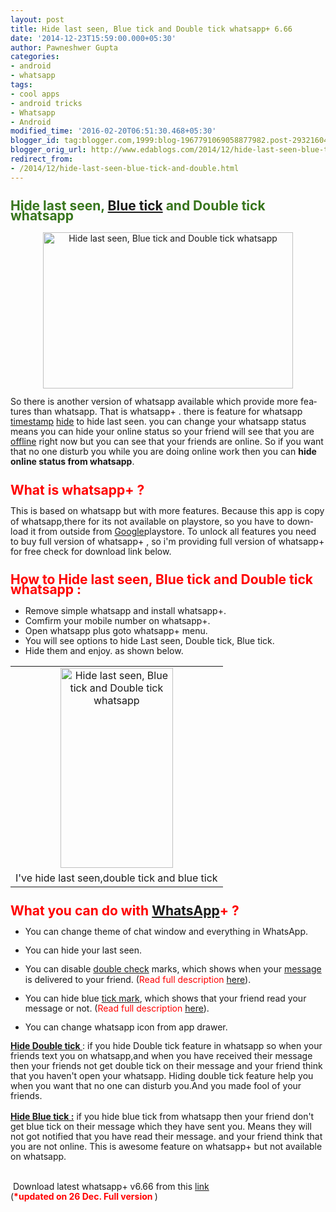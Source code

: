 ```yaml
---
layout: post
title: Hide last seen, Blue tick and Double tick whatsapp+ 6.66
date: '2014-12-23T15:59:00.000+05:30'
author: Pawneshwer Gupta
categories:
- android
- whatsapp
tags:
- cool apps
- android tricks
- Whatsapp
- Android
modified_time: '2016-02-20T06:51:30.468+05:30'
blogger_id: tag:blogger.com,1999:blog-1967791069058877982.post-2932160428079173652
blogger_orig_url: http://www.edablogs.com/2014/12/hide-last-seen-blue-tick-and-double.html
redirect_from:
- /2014/12/hide-last-seen-blue-tick-and-double.html
---
```


<div dir="ltr" style="text-align: left;"><div style="line-height: 115%; margin-bottom: 0.35cm;"><h2 style="text-align: left;"><span style="color: #38761d;"><span lang="en-US">Hide last seen, <a href="http://en.wikipedia.org/wiki/Bluetick_Coonhound" rel="wikipedia" target="_blank" title="Bluetick Coonhound">Blue tick</a> and Double tick whatsapp</span></span></h2><div style="clear: both; text-align: center;"><a href="http://www.trickspapa.com/wp-content/uploads/2014/12/Whatsapp-2BBlue-2BTick-2BNew-2BFeature.png" style="margin-left: 1em; margin-right: 1em;"><img alt="Hide last seen, Blue tick and Double tick whatsapp" border="0" src="http://www.trickspapa.com/wp-content/uploads/2014/12/Whatsapp-2BBlue-2BTick-2BNew-2BFeature.png" height="250" title="Hide last seen, Blue tick and Double tick whatsapp" width="400" /></a></div></div><div style="line-height: 115%; margin-bottom: 0.35cm;"><span lang="en-US">So there is another version of whatsapp available which provide more features than whatsapp. That is whatsapp+ . there is feature for whatsapp <a href="http://en.wikipedia.org/wiki/Timestamp" rel="wikipedia" target="_blank" title="Timestamp">timestamp</a> <a href="http://www.hide-city.com/" rel="homepage" target="_blank" title="Hide (musician)">hide</a> to hide last seen. you can change your whatsapp status means you can hide your online status so your friend will see that you are <a href="http://en.wikipedia.org/wiki/Online_and_offline" rel="wikipedia" target="_blank" title="Online and offline">offline</a> right now but you can see that your friends are online. So if you want that no one disturb you while you are doing online work then you can <b>hide online status from whatsapp</b>.</span></div><div style="line-height: 115%; margin-bottom: 0.35cm;"><h2 style="text-align: left;"><span style="color: red;"><span lang="en-US">What is whatsapp+ ?</span></span></h2></div><div style="line-height: 115%; margin-bottom: 0.35cm;"><span lang="en-US">This is based on wh</span><span lang="en-US">a</span><span lang="en-US">t</span><span lang="en-US">s</span><span lang="en-US">app but with more features. Because this app is copy of whatsapp,there for its not available on playstore, so you have to download it from outside from </span><span lang="en-US"><a href="http://www.google.com/" rel="homepage" target="_blank" title="Google">Google</a></span><span lang="en-US">playstore. To unlock all features you need to buy full version of whatsapp+ , so i'm providing full version of whatsapp+ for free check for download link below.</span><br /><h2 style="text-align: left;"><span style="color: red;"><span lang="en-US">How to Hide last seen, Blue tick and Double tick whatsapp :</span></span></h2><ul style="text-align: left;"><li><span lang="en-US">Remove simple whatsapp and install whatsapp+.</span></li><li><span lang="en-US">Comfirm your mobile number on whatsapp+.</span></li><li><span lang="en-US">Open whatsapp plus goto whatsapp+ menu.</span></li><li><span lang="en-US">You will see options to hide Last seen, Double tick, Blue tick.</span></li><li><span lang="en-US">Hide them and enjoy. as shown below.</span><span lang="en-US">&nbsp;</span></li></ul><span lang="en-US"></span></div><div style="line-height: 115%; margin-bottom: 0.35cm;"><span lang="en-US"><table align="center" cellpadding="0" cellspacing="0" style="margin-left: auto; margin-right: auto; text-align: center;"><tbody><tr><td style="text-align: center;"><a href="http://www.trickspapa.com/wp-content/uploads/2014/12/ee88e6db-4451-4767-b35b-c27406b5880c.png" style="margin-left: auto; margin-right: auto;"><img alt="Hide last seen, Blue tick and Double tick whatsapp" border="0" src="http://www.trickspapa.com/wp-content/uploads/2014/12/ee88e6db-4451-4767-b35b-c27406b5880c.png" height="320" title="Hide last seen, Blue tick and Double tick whatsapp" width="180" /></a></td></tr><tr><td style="text-align: center;">I've hide last seen,double tick and blue tick</td></tr></tbody></table></span></div><div style="line-height: 115%; margin-bottom: 0.35cm;"><h2 style="text-align: left;"><span style="color: red;"><span lang="en-US">What you can do with <a href="http://whatsapp.com/" rel="homepage" target="_blank" title="WhatsApp">WhatsApp</a>+ ?</span></span></h2></div><div style="line-height: 115%; margin-bottom: 0.35cm;"><ul style="text-align: left;"><li><span lang="en-US">You can change theme of chat window and everything in WhatsApp.</span></li></ul></div><div style="line-height: 115%; margin-bottom: 0.35cm;"><ul style="text-align: left;"><li><span lang="en-US">You can hide your last seen.</span></li></ul></div><div style="line-height: 115%; margin-bottom: 0.35cm;"><ul style="text-align: left;"><li><span lang="en-US">You can disable <a href="http://en.wikipedia.org/wiki/Double_check" rel="wikipedia" target="_blank" title="Double check">double check</a> marks, which shows when your <a href="http://en.wikipedia.org/wiki/Message" rel="wikipedia" target="_blank" title="Message">message</a> is delivered to your friend. (<span style="color: red;">Read full description <a href="http://www.trickspapa.com/#double-tick">here</a></span>).</span></li></ul></div><div style="line-height: 115%; margin-bottom: 0.35cm;"><ul style="text-align: left;"><li><span lang="en-US">You can hide blue <a href="http://en.wikipedia.org/wiki/Tick_%28check_mark%29" rel="wikipedia" target="_blank" title="Tick (check mark)">tick mark</a>, which shows that your friend read your message or not. (<span style="color: red;">Read full description <a href="http://www.trickspapa.com/#blue-tick">here</a></span>).</span></li></ul></div><div style="line-height: 115%; margin-bottom: 0.35cm;"><ul style="text-align: left;"><li><span lang="en-US">You can change whatsapp icon from app drawer.</span></li></ul><span lang="en-US"><u><b><a name="double-tick">Hide Double tick </a></b></u>: if you hide Double tick feature in whatsapp so when your friends text you on whatsapp,and when you have received their message then your friends not get double tick on their message and your friend think that you haven't open your whatsapp. Hiding double tick feature help you when you want that no one can disturb you.And you made fool of your friends.</span><br /><br /><span lang="en-US"><u><b><a name="blue-tick">Hide Blue tick :</a></b></u> if you hide blue tick from whatsapp then your friend don't get blue tick on their message which they have sent you. Means they will not got notified that you have read their message. and your friend think that you are not online. This is awesome feature on whatsapp+ but not available on whatsapp.</span><br /><br /><br /><span lang="en-US">&nbsp;Download latest whatsapp+ v6.66 from this <a href="http://www.mediafire.com/download/bofod7kucb4d4u3/WA%2B666.apk" rel="nofollow" target="_blank">link</a></span><br /><span lang="en-US">(<span style="color: red;"><b>*updated on 26 Dec. Full version&nbsp;</b></span>)</span></div></div>